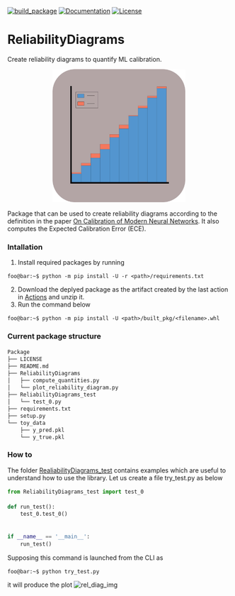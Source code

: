 [![build_package](https://github.com/marcoromanelli-github/ReliabilityDiagrams/workflows/build_package/badge.svg)](https://github.com/marcoromanelli-github/ReliabilityDiagrams/actions)
[![Documentation](https://img.shields.io/badge/Dcoumentation-yes-blue)](https://img.shields.io/badge/Dcoumentation-yes-blue)
[![License](https://img.shields.io/badge/License-MIT-yellow.svg)](https://img.shields.io/badge/License-MIT-yellow.svg)

# ReliabilityDiagrams
Create reliability diagrams to quantify ML calibration.

<div align="center">
    <img src=".icon/REID_icon.jpeg" width="300" height=300/>
</div>

Package that can be used to create reliability diagrams according to the 
definition in the paper 
[On Calibration of Modern Neural Networks](https://arxiv.org/pdf/1706.04599.pdf).
It also computes the Expected Calibration Error (ECE).

### Intallation
1. Install required packages by running
```console
foo@bar:~$ python -m pip install -U -r <path>/requirements.txt
```
2. Download the deplyed package as the artifact created by the last action in [Actions](https://github.com/marcoromanelli-github/ReliabilityDiagrams/actions) and unzip it.
3. Run the command below
```console
foo@bar:~$ python -m pip install -U <path>/built_pkg/<filename>.whl
```  

### Current package structure
```
Package
├── LICENSE
├── README.md
├── ReliabilityDiagrams
│   ├── compute_quantities.py
│   └── plot_reliability_diagram.py
├── ReliabilityDiagrams_test
│   └── test_0.py
├── requirements.txt
├── setup.py
└── toy_data
    ├── y_pred.pkl
    └── y_true.pkl
```

### How to
The folder [RealiabilityDiagrams_test](https://github.com/marcoromanelli-github/ReliabilityDiagrams/tree/master/ReliabilityDiagrams_test) contains examples which are useful to understand how to use the library. Let us create a file try_test.py as below

```python
from ReliabilityDiagrams_test import test_0

def run_test():
    test_0.test_0()


if __name__ == '__main__':
    run_test()
```

Supposing this command is launched from the CLI as
```console
foo@bar:~$ python try_test.py
```
it will produce the plot
![rel_diag_img](/res_folder/REID.png)
   
